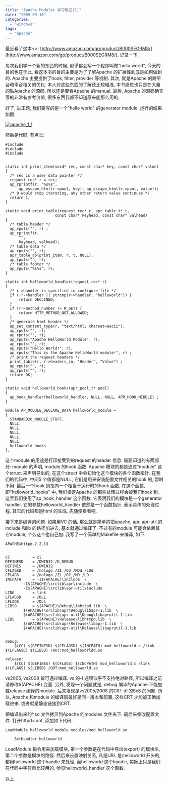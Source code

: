 ```yaml
---
title: "Apache Modules 学习笔记(1)"
date: "2009-09-16"
categories: 
  - "windows"
tags: 
  - "apache"
---
```


最近看了这本<<The Apache Modules Book>>: [http://www.amazon.com/gp/product/B000SEGRM8/](http://www.amazon.com/gp/product/B000SEGRM8/), 记录一下.

每次我们学一个新的东西的时候, 似乎都会写一个程序叫做"hello world", 今天的目的也在于此. 看这本书的目的主要是为了了解Apache 的扩展性到底是如何做到的. Apache 主要提供了hook, filter, provider 等机制. 其次, 就是Apache 的跨平台和平台相关的优化. 本人对这些东西的了解还比较粗浅, 本书感觉也只是在大量的贴Apache 的源码, 所以还是要看Apache 的manual. 最后, Apache 的源码确实写的非常有参考价值, 很多东西我都不知道原来能那么用的.

好了, 进正题, 我们要写的是一个"hello world" 的generator module. 运行的结果如图:

[![apache_1_1](http://farm4.staticflickr.com/3161/3925163160_13f2cb7e0d_z.jpg?zz=1)](http://www.flickr.com/photos/gonwan1985/3925163160 "apache_1_1 by Binhao Qian, on Flickr")

然后是代码, 有点长:

```
#include 
#include 
#include 


static int print_item(void* rec, const char* key, const char* value)
{
  /* rec is a user data pointer */
  request_rec* r = rec;
  ap_rprintf(r, "%s%s",
      ap_escape_html(r->pool, key), ap_escape_html(r->pool, value));
  /* 0 would stop iterating, any other return value continues */
  return 1;
}

static void print_table(request_rec* r, apr_table_t* t,
                      const char* keyhead, const char* valhead)
{
  /* table header */
  ap_rputs("", r) ;
  ap_rprintf(r, 
      "", 
      keyhead, valhead);
  /* table data */
  ap_rputs("", r);
  apr_table_do(print_item, r, t, NULL);
  ap_rputs("", r);
  /* table footer */
  ap_rputs("%s%s", r);
}

static int helloworld_handler(request_rec* r)
{
  /* r->handler is specified in configure file */
  if (!r->handler || strcmp(r->handler, "helloworld")) {
      return DECLINED;
  }
  if (r->method_number != M_GET) {
      return HTTP_METHOD_NOT_ALLOWED;
  }
  /* generate html header */
  ap_set_content_type(r, "text/html; charset=ascii");
  ap_rputs("", r);
  ap_rputs("", r);
  ap_rputs("Apache HelloWorld Module", r);
  ap_rputs("", r);
  ap_rputs("Hello World!", r);
  ap_rputs("This is the Apache HelloWorld module!", r) ;
  /* print the request headers */
  print_table(r, r->headers_in, "Header", "Value") ;
  ap_rputs("", r);
  ap_rputs("", r);
  return OK;
}

static void helloworld_hooks(apr_pool_t* pool)
{
  ap_hook_handler(helloworld_handler, NULL, NULL, APR_HOOK_MIDDLE) ;
}

module AP_MODULE_DECLARE_DATA helloworld_module =
{
  STANDARD20_MODULE_STUFF,
  NULL,
  NULL,
  NULL,
  NULL,
  NULL,
  helloworld_hooks
};
```

这个module 的用途是打印接受到的request 的header 信息. 需要知道的有两部分: module 的声明, module 的hook 函数. Apache 模块的都是通过"module" 这个struct 来声明导出的, 在这个struct 中会初始化这个模块的各个函数指针. 在我们的代码中, 中间5 个值都是NULL, 它们是用来安装配置文件相关的hook 的, 暂时不用. 最后一个hook 则指向一个相当于运行时的hook 函数, 在这个函数, 即"helloworld\_hooks" 中, 我们指定Apache 的那些处理过程会被我们hook 到. 这里我们使用了ap\_hook\_handler 这个函数, 它表明我们的模块是一个generator handler. 它的参数helloworld\_handler 依然是一个函数指针, 表示具体的处理过程. 其它的代码都是html 的生成, 先随便看看吧.

接下来是编译的问题. 如果用VC 的话, 那么就是简单的把apache, apr, apr-util 的include 和lib 的路径加进去, 基本就通过编译了. 不过有的module 可能会依赖其它module, 个么这个也自己加. 我写了一个简单的Makefile 来编译, 如下:

```
APACHE=httpd-2.2.13


CC          = cl
DEFINESD    = /DWIN32 /D_DEBUG
DEFINES     = /DWIN32
CFLAGSD     = /nologo /ZI /Od /MDd /LDd
CFLAGS      = /nologo /Zi /O2 /MD /LD
INCPATH     = -I$(APACHE)\include  \
        -I$(APACHE)\srclib\apr\include  \
        -I$(APACHE)\srclib\apr-util\include 
LINK        = link
LFLAGSD     = /DLL
LFLAGS      = /DLL
LIBSD       = $(APACHE)\Debug\libhttpd.lib  \
        $(APACHE)\srclib\apr\Debug\libapr-1.lib  \
        $(APACHE)\srclib\apr-util\Debug\libaprutil-1.lib
LIBS        = $(APACHE)\Release\libhttpd.lib  \
        $(APACHE)\srclib\apr\Release\libapr-1.lib  \
        $(APACHE)\srclib\apr-util\Release\libaprutil-1.lib


debug:
    $(CC) $(DEFINESD) $(CFLAGSD) $(INCPATH) mod_helloworld.c /link $(LFLAGSD) $(LIBSD) /OUT:mod_helloworldd.so

release:
    $(CC) $(DEFINES) $(CFLAGS) $(INCPATH) mod_helloworld.c /link $(LFLAGS) $(LIBSD) /OUT:mod_helloworld.so
```

vs2005, vs2008 皆可通过编译. vs 的-I 选项似乎不支持绝对路径, 所以编译之前请修改$(APACHE) 变量. 另外, 发现一个问题就是, debug 编译的Apache 不能加载release 编译的module. 后来发现是vs2005/2008 的CRT dll的SxS 的问题. 所以, Apache 和module 的编译器最好是同一版本和配置, 这样CRT 才能被正确加载进来. 或者就是静态链接到CRT.

把编译出来的\*.so 文件拷贝到Apache 的modules 文件夹下. 最后来修改配置文件. 打开httpd.conf, 添加如下代码:

```
LoadModule helloworld_module modules/mod_helloworld.so

    SetHandler helloworld

```

LoadModule 指令用来加载模块, 第一个参数是在代码中导出(export) 的模块名, 第二个参数是模块的路径. 然后来设置映射关系, 凡是URL 是/helloworld 开头的, 都用helloworld 这个handle 来处理, 而helloworld 这个handle, 实际上只是我们在代码中字符串比较用的, 参见helloworld\_handler 这个函数.

以上.
